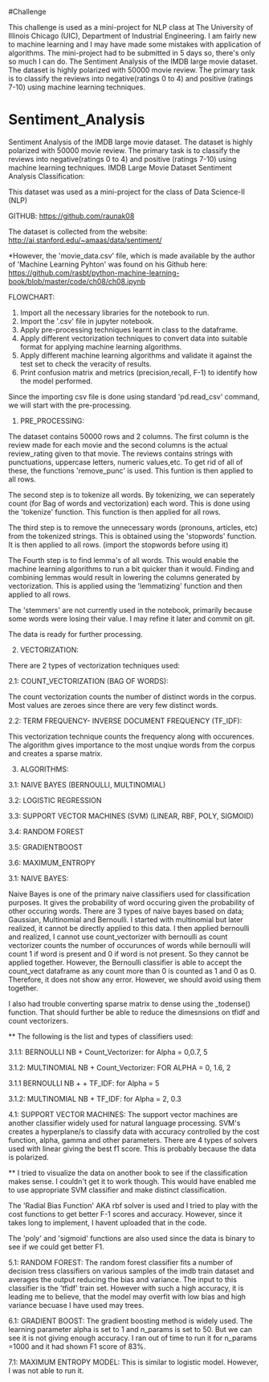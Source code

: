 #Challenge

This challenge is used as a mini-project for NLP class at The University of Illinois Chicago (UIC), Department of Industrial Engineering. I am fairly new to machine learning and I may have made some mistakes with application of algorithms. The mini-project had to be submitted in 5 days so, there's only so much I can do. The Sentiment Analysis of the IMDB large movie dataset. The dataset is highly polarized with 50000 movie review. The primary task is to classify the reviews into negative(ratings 0 to 4) and positive (ratings 7-10) using machine learning techniques. 


# Sentiment_Analysis
Sentiment Analysis of the IMDB large movie dataset. The dataset is highly polarized with 50000 movie review. The primary task is to classify the reviews into negative(ratings 0 to 4) and positive (ratings 7-10) using machine learning techniques.
IMDB Large Movie Dataset Sentiment Analysis Classification:

This dataset was used as a mini-project for the class of Data Science-II (NLP)

GITHUB: https://github.com/raunak08


The dataset is collected from the website:
http://ai.stanford.edu/~amaas/data/sentiment/

*However, the 'movie_data.csv' file, which is made available by the author of 'Machine Learning Pyhton' was found on his Github here:
https://github.com/rasbt/python-machine-learning-book/blob/master/code/ch08/ch08.ipynb

FLOWCHART:
1. Import all the necessary libraries for the notebook to run. 
1. Import the '.csv' file in jupyter notebook.
2. Apply pre-processing techniques learnt in class to the dataframe.
3. Apply different vectorization techniques to convert data into suitable format for applying machine learning algorithms.
4. Apply different machine learning algorithms and validate it against the test set to check the veracity of results.
5. Print confusion matrix and metrics (precision,recall, F-1) to identify how the model performed.

Since the importing csv file is done using standard 'pd.read_csv' command, we will start with the pre-processing.



1. PRE_PROCESSING:

The dataset contains 50000 rows and 2 columns. The first column is the review made for each movie and the 
second columns is the actual review_rating given to that movie. The reviews contains strings with punctuations,
uppercase letters, numeric values,etc. To get rid of all of these, the functions 'remove_punc' is used. This 
funtion is then applied to all rows.

The second step is to tokenize all words. By tokenizing, we can seperately count (for Bag of words and vectorization)
each word. This is done using the 'tokenize' function. This function is then applied for all rows.

The third step is to remove the unnecessary words (pronouns, articles, etc) from the tokenized strings. This is
obtained using the 'stopwords' function. It is then applied to all rows. (import the stopwords before using it)

The Fourth step is to find lemma's of all words. This would enable the machine learning algorithms to run a bit
quicker than it would. Finding and combining lemmas would result in lowering the columns generated by vectorization.
This is applied using the 'lemmatizing' function and then applied to all rows.

The 'stemmers' are not currently used in the notebook, primarily because some words were losing their value. I may
refine it later and commit on git.

The data is ready for further processing.


2. VECTORIZATION:

There are 2 types of vectorization techniques used:

2.1: COUNT_VECTORIZATION (BAG OF WORDS):

The count vectorization counts the number of distinct words in the corpus. Most values are zeroes since there are
very few distinct words.


2.2: TERM FREQUENCY- INVERSE DOCUMENT FREQUENCY (TF_IDF):

This vectorization technique counts the frequency along with occurences. The algorithm gives importance to the
most unqiue words from the corpus and creates a sparse matrix.



3. ALGORITHMS:

3.1: NAIVE BAYES (BERNOULLI, MULTINOMIAL)

3.2: LOGISTIC REGRESSION 

3.3: SUPPORT VECTOR MACHINES (SVM) (LINEAR, RBF, POLY, SIGMOID)

3.4: RANDOM FOREST

3.5: GRADIENTBOOST

3.6: MAXIMUM_ENTROPY 




3.1: NAIVE BAYES:

Naive Bayes is one of the primary naive classifiers used for classification purposes. 
It gives the probability of word occuring given the probability of other occuring words. There are 3 types of
naive bayes based on data; Gaussian, Multinomial and Bernoulli.
I started with multinomial but later realized, it cannot be directly applied to this data. I then applied bernoulli
and realized, I cannot use count_vectorizer with bernoulli as count vectorizer counts the number of occurunces 
of words while bernoulli will count 1 if word is present and 0 if word is not present. So they cannot be applied
together. However, the Bernoulli classifier is able to accept the count_vect dataframe as any count more than 0 is
counted as 1 and 0 as 0. Therefore, it does not show any error. However, we should avoid using them together.

I also had trouble converting sparse matrix to dense using the _todense() function. That should further be able
to reduce the dimesnsions on tfidf and count vectorizers.

** The following is the list and types of classifiers used:

3.1.1: BERNOULLI NB + Count_Vectorizer:
for Alpha = 0,0.7, 5


3.1.2: MULTINOMIAL NB + Count_Vectorizer:
FOR ALPHA = 0, 1.6, 2

3.1.1 BERNOULLI NB + + TF_IDF:
for Alpha = 5

3.1.2: MULTINOMIAL NB + TF_IDF:
for Alpha = 2, 0.3


4.1: SUPPORT VECTOR MACHINES:
The support vector machines are another classifier widely used for natural language processing. SVM's creates
a hyperplane/s to classify data with accuracy controlled by the cost function, alpha, gamma and other parameters.
There are 4 types of solvers used with linear giving the best f1 score. This is probably because the data
is polarized.

** I tried to visualize the data on another book to see if the classification makes sense. I couldn't get it
to work though. This would have enabled me to use appropriate SVM classifier and make distinct classification.

The 'Radial Bias Function' AKA rbf solver is used and I tried to play with the cost functions to get better
F-1 scores and accuracy. However, since it takes long to implement, I havent uploaded that in the code.

The 'poly' and 'sigmoid' functions are also used since the data is binary to see if we could get better F1.



5.1: RANDOM FOREST:
The random forest classifier fits a number of decision tress classifiers on various samples of the imdb 
train dataset and averages the output reducing the bias and variance. The input to this classifier is 
the 'tfidf' train set.
However with such a high accuracy, it is leading me to believe, that the model may overfit with low bias and
high variance becuase I have used may trees. 



6.1: GRADIENT BOOST:
The gradient boosting method is widely used. The learning parameter alpha is set to 1 and n_params is set
to 50. But we can see it is not giving enough accuracy. I ran out of time to run it for n_params =1000 and 
it had shown F1 score of 83%.



7.1: MAXIMUM ENTROPY MODEL:
This is similar to logistic model. However, I was not able to run it.
